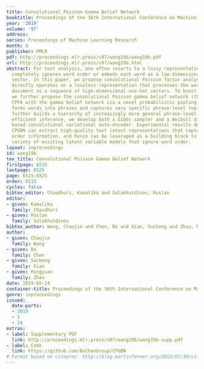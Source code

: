 ```yaml
---
title: Convolutional Poisson Gamma Belief Network
booktitle: Proceedings of the 36th International Conference on Machine Learning
year: '2019'
volume: '97'
address: 
series: Proceedings of Machine Learning Research
month: 0
publisher: PMLR
pdf: http://proceedings.mlr.press/v97/wang19b/wang19b.pdf
url: http://proceedings.mlr.press/v97/wang19b.html
abstract: For text analysis, one often resorts to a lossy representation that either
  completely ignores word order or embeds each word as a low-dimensional dense feature
  vector. In this paper, we propose convolutional Poisson factor analysis (CPFA) that
  directly operates on a lossless representation that processes the words in each
  document as a sequence of high-dimensional one-hot vectors. To boost its performance,
  we further propose the convolutional Poisson gamma belief network (CPGBN) that couples
  CPFA with the gamma belief network via a novel probabilistic pooling layer. CPFA
  forms words into phrases and captures very specific phrase-level topics, and CPGBN
  further builds a hierarchy of increasingly more general phrase-level topics. For
  efficient inference, we develop both a Gibbs sampler and a Weibull distribution
  based convolutional variational auto-encoder. Experimental results demonstrate that
  CPGBN can extract high-quality text latent representations that capture the word
  order information, and hence can be leveraged as a building block to enrich a wide
  variety of existing latent variable models that ignore word order.
layout: inproceedings
id: wang19b
tex_title: Convolutional Poisson Gamma Belief Network
firstpage: 6515
lastpage: 6525
page: 6515-6525
order: 6515
cycles: false
bibtex_editor: Chaudhuri, Kamalika and Salakhutdinov, Ruslan
editor:
- given: Kamalika
  family: Chaudhuri
- given: Ruslan
  family: Salakhutdinov
bibtex_author: Wang, Chaojie and Chen, Bo and Xiao, Sucheng and Zhou, Mingyuan
author:
- given: Chaojie
  family: Wang
- given: Bo
  family: Chen
- given: Sucheng
  family: Xiao
- given: Mingyuan
  family: Zhou
date: 2019-05-24
container-title: Proceedings of the 36th International Conference on Machine Learning
genre: inproceedings
issued:
  date-parts:
  - 2019
  - 5
  - 24
extras:
- label: Supplementary PDF
  link: http://proceedings.mlr.press/v97/wang19b/wang19b-supp.pdf
- label: Code
  link: https://github.com/BoChenGroup/CPGBN
# Format based on citeproc: http://blog.martinfenner.org/2013/07/30/citeproc-yaml-for-bibliographies/
---
```

